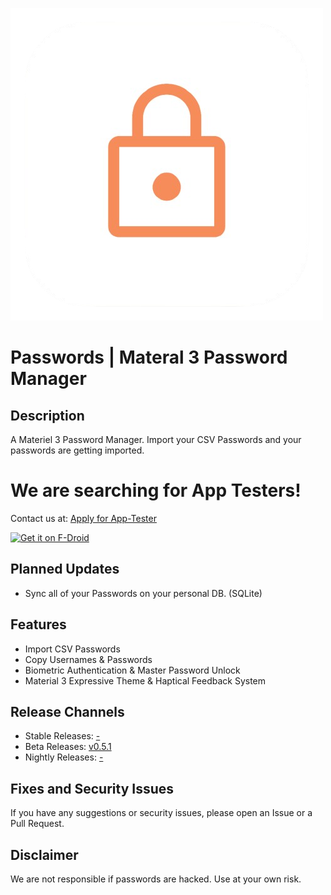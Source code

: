 ![App Icon](https://github.com/CodeSpire-Solutions/Password-Manager-Materiel-3-Expressive/blob/main/fastlane/metadata/android/en-US/images/icon.png)

# Passwords | Materal 3 Password Manager
## Description
A Materiel 3 Password Manager. Import your CSV Passwords and your passwords are getting imported.

# We are searching for App Testers!
Contact us at: [Apply for App-Tester](https://forms.gle/xepXAoPgrLiKmCso6)

<a href="https://f-droid.org/packages/org.css_apps_m3.password_manager">
    <img src="https://f-droid.org/badge/get-it-on.png"
    alt="Get it on F-Droid"
    height="80">
</a>

## Planned Updates
- Sync all of your Passwords on your personal DB. (SQLite)

## Features
- Import CSV Passwords
- Copy Usernames & Passwords
- Biometric Authentication & Master Password Unlock
- Material 3 Expressive Theme & Haptical Feedback System

## Release Channels
- Stable Releases: [-](#)
- Beta Releases: [v0.5.1](https://github.com/CodeSpire-Solutions/Password-Manager-Materiel-3-Expressive/releases/tag/0.5.1)
- Nightly Releases: [-](#)

## Fixes and Security Issues
If you have any suggestions or security issues, please open an Issue or a Pull Request.

## Disclaimer
We are not responsible if passwords are hacked. Use at your own risk.

